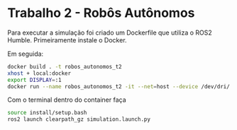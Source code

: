 # Trabalho 2 - Robôs Autônomos

Para executar a simulação foi criado um Dockerfile que utiliza o ROS2 Humble. Primeiramente instale o Docker.

Em seguida:
```bash
docker build . -t robos_autonomos_t2
xhost + local:docker
export DISPLAY=:1
docker run --name robos_autonomos_t2 -it --net=host --device /dev/dri/ -e DISPLAY=$DISPLAY -v $HOME/.Xauthority:/root/.Xauthority:ro -v .:/root/robos_autonomos_t2 robos_autonomos_t2
```

Com o terminal dentro do container faça
```bash
source install/setup.bash
ros2 launch clearpath_gz simulation.launch.py
```

